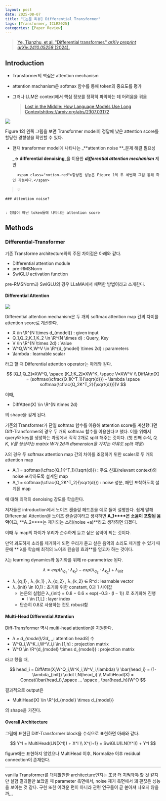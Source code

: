 ```yaml
---
layout: post
date: 2025-08-07
title: "[논문 리뷰] Differential Transformer"
tags: [Transformer, ICLR2025]
categories: [Paper Review]
---
```


> [Ye, Tianzhu, et al. "Differential transformer." ](https://arxiv.org/abs/2410.05258)[_arXiv preprint arXiv:2410.05258_](https://arxiv.org/abs/2410.05258)[ (2024).](https://arxiv.org/abs/2410.05258)



## Introduction

- Transformer의 핵심은 attention mechanism
- attention machanism은 softmax 함수를 통해 token의 중요도를 평가
- 그러나 LLM은 context에서 핵심 정보를 정확히 파악하는 데 어려움을 겪음

	> [Lost in the Middle: How Language Models Use Long Contextshttps://arxiv.org/abs/2307.03172](https://arxiv.org/abs/2307.03172)


![](https://prod-files-secure.s3.us-west-2.amazonaws.com/542b861c-36a8-4051-84e5-8804b6728dba/9083ea56-691a-4752-ae26-47f403431ac8/image.png?X-Amz-Algorithm=AWS4-HMAC-SHA256&X-Amz-Content-Sha256=UNSIGNED-PAYLOAD&X-Amz-Credential=ASIAZI2LB466Z2U32EOH%2F20250919%2Fus-west-2%2Fs3%2Faws4_request&X-Amz-Date=20250919T131845Z&X-Amz-Expires=3600&X-Amz-Security-Token=IQoJb3JpZ2luX2VjEFkaCXVzLXdlc3QtMiJHMEUCIQCF1YDZ%2BH5nt0pF0saPK0npD%2B39qS01feS3Eym9DzI1uAIgcIQeGFhM2bmwoYGMUOFAvNPNuKLo3kC6vy0pcD%2FRK3kqiAQI0v%2F%2F%2F%2F%2F%2F%2F%2F%2F%2FARAAGgw2Mzc0MjMxODM4MDUiDJs%2FvpWESo6M0k0NBircA2X%2FuRTNmF6WwLGNnbXCs465sy1Ni3OFOLBBSby8LwPxaXDB51dH3V%2F2WDJb009O8z0zr25VoxwrwnFkTl3fEvWnz8AAfHnQTnJkpcRW8tus79e9iALISX2fSSnw9IrqClyz8jDwtNWtdI5QbvyzkZOUgyNC1V97ygAmAsYQLipEQmh9wd%2BB%2FtZRaPD0hYQifvsHa%2B5y7PRb9D3VtQQZ7orxfjFQe4lIfX4pxVSbCxnaiELI%2Bo7DUuOBsq3XvBUtpcLfuTYw4qzovtv4NO09Wl%2BYno12UnfAiL7mS%2F7dJoJBhKhEXsv%2BpTWljma5t%2FShBYr78afrfafoGrvhqJ6X6uBbTOiQGR7psXwc6%2FHIfr5EvHh9DMJtpbjZG1rs69M0FqCj1PIcX6KayOidZymkV7m27DoI77Mzhsq4BBpwYq8K8SJaot6XA4Z2GIWx4iY0t7RESNjXyQjA8clz291BMKZYy7qKxl11KjmQKRhb%2BV4PSMB5foDDP9CSdKVEdEdsXKy1glJlVuapHBVZ2DNbX39A7qrEcP0He6bHmqSQNGFCwF1ajGDhkzbQoBTRA3%2F%2Fz1xS4h9IKE49aItYsthWGoggUTqtJuGG6Df27ApoAd35pnpkkyORXBEtKBjRMMq5tMYGOqUBrPW8QJhfSIUb5TVlQo2UvFlPAIwmRPYO7I%2FMcCtr9KG7r2hSEbSclhorRn0gkYhunpNPdIAKNtq8wI3sTBEx5EyV7DVUGdRuvUEp35gp%2B11Q5ctMrhWs1CSbcCb847GKjCZ1s0%2FcNbFC357emfu%2Fw1lmlxjvlziCuyRLJs84iPx58HDPL4pgQlkjNZ5VUxoKPfsQGrvx5MGHiv8Mhnw0PdBQA7J6&X-Amz-Signature=745336212915b87dcf560a9fe734ad92feeeb9a8c4686f2a883e674be1fd498f&X-Amz-SignedHeaders=host&x-amz-checksum-mode=ENABLED&x-id=GetObject)


Figure 1의 왼쪽 그림을 보면 Transformer model이 정답에 낮은 attention score를 할당한 경향성을 확인할 수 있다.

- 현재 transformer model에 나타나는 _**attention noise **_문제 해결 필요성

	_**→ differential denoising**_을 이용한 _**differential attention mechanism**_ 제안


		<span class="notion-red">향상된 성능은 Figure 1의 두 세번째 그림 통해 확인 가능하다.</span>


> 💡 


	### Attention noise?


	: 정답이 아닌 token들에 나타나는 attention score



## Methods



### Differential-Transformer


기존 Transforme architecture와의 주된 차이점은 아래와 같다.

- Differential attention module
- pre-RMSNorm
- SwiGLU activation function

pre-RMSNorm과 SwiGLU의 경우 LLaMA에서 채택한 방법이라고 소개한다.



#### Differential Attention


![](https://prod-files-secure.s3.us-west-2.amazonaws.com/542b861c-36a8-4051-84e5-8804b6728dba/116d70b2-1963-4810-9167-f4c7d8a06e8f/image.png?X-Amz-Algorithm=AWS4-HMAC-SHA256&X-Amz-Content-Sha256=UNSIGNED-PAYLOAD&X-Amz-Credential=ASIAZI2LB466Z2U32EOH%2F20250919%2Fus-west-2%2Fs3%2Faws4_request&X-Amz-Date=20250919T131845Z&X-Amz-Expires=3600&X-Amz-Security-Token=IQoJb3JpZ2luX2VjEFkaCXVzLXdlc3QtMiJHMEUCIQCF1YDZ%2BH5nt0pF0saPK0npD%2B39qS01feS3Eym9DzI1uAIgcIQeGFhM2bmwoYGMUOFAvNPNuKLo3kC6vy0pcD%2FRK3kqiAQI0v%2F%2F%2F%2F%2F%2F%2F%2F%2F%2FARAAGgw2Mzc0MjMxODM4MDUiDJs%2FvpWESo6M0k0NBircA2X%2FuRTNmF6WwLGNnbXCs465sy1Ni3OFOLBBSby8LwPxaXDB51dH3V%2F2WDJb009O8z0zr25VoxwrwnFkTl3fEvWnz8AAfHnQTnJkpcRW8tus79e9iALISX2fSSnw9IrqClyz8jDwtNWtdI5QbvyzkZOUgyNC1V97ygAmAsYQLipEQmh9wd%2BB%2FtZRaPD0hYQifvsHa%2B5y7PRb9D3VtQQZ7orxfjFQe4lIfX4pxVSbCxnaiELI%2Bo7DUuOBsq3XvBUtpcLfuTYw4qzovtv4NO09Wl%2BYno12UnfAiL7mS%2F7dJoJBhKhEXsv%2BpTWljma5t%2FShBYr78afrfafoGrvhqJ6X6uBbTOiQGR7psXwc6%2FHIfr5EvHh9DMJtpbjZG1rs69M0FqCj1PIcX6KayOidZymkV7m27DoI77Mzhsq4BBpwYq8K8SJaot6XA4Z2GIWx4iY0t7RESNjXyQjA8clz291BMKZYy7qKxl11KjmQKRhb%2BV4PSMB5foDDP9CSdKVEdEdsXKy1glJlVuapHBVZ2DNbX39A7qrEcP0He6bHmqSQNGFCwF1ajGDhkzbQoBTRA3%2F%2Fz1xS4h9IKE49aItYsthWGoggUTqtJuGG6Df27ApoAd35pnpkkyORXBEtKBjRMMq5tMYGOqUBrPW8QJhfSIUb5TVlQo2UvFlPAIwmRPYO7I%2FMcCtr9KG7r2hSEbSclhorRn0gkYhunpNPdIAKNtq8wI3sTBEx5EyV7DVUGdRuvUEp35gp%2B11Q5ctMrhWs1CSbcCb847GKjCZ1s0%2FcNbFC357emfu%2Fw1lmlxjvlziCuyRLJs84iPx58HDPL4pgQlkjNZ5VUxoKPfsQGrvx5MGHiv8Mhnw0PdBQA7J6&X-Amz-Signature=4db9bdd99a0322fe89b52ba10876d9dc676ffd5074a1bd2c782d6dee61370e08&X-Amz-SignedHeaders=host&x-amz-checksum-mode=ENABLED&x-id=GetObject)


Differential attention mechanism은 두 개의 softmax attention map 간의 차이를 attention score로 계산한다.

- X \in \R^{N \times d\_{model}} : given input
- Q\_1,Q\_2,K\_1,K\_2 \in \R^{N \times d} : Query, Key
- V \in \R^{N \times 2d} : Value
- W^Q,W^K,W^V \in \R^{d\_{model} \times 2d} : parameters
- \lambda : learnable scalar

라고 할 때 Differential attention operator는 아래와 같다.


$$
[Q_1;Q_2]=XW^Q, \space [K_1;K_2]=XW^K, \space V=XW^V \\
DiffAttn(X) = (softmax(\cfrac{Q_1K^T_1}{\sqrt{d}}) - \lambda \space softmax(\cfrac{Q_2K^T_2}{\sqrt{d}}))V
$$


이때,

- DiffAtten(X) \in \R^{N \times 2d}

의 shape을 갖게 된다.


기존의 Transformer가 단일 softmax 함수를 이용해 attention score를 계산했다면 Diff-Transformer의 경우 두 개의 softmax 함수를 이용한다고 했다. 이를 위해서 query와 key를 생성하는 과정에서 각각 2개로 split 해주는 것이다. <span class="notion-red">(첫 번째 수식, </span><span class="notion-red">_Q, K, V를 생성하는 matrix W가 2d의 dismension을 가지는 이유도 split 때문_</span><span class="notion-red">)</span>


 λ의 경우 두 softmax attention map 간의 차이를 조정하기 위한 scaler로 두 개의 attention map

- A\_1 = softmax(\cfrac{Q\_1K^T\_1}{\sqrt{d}}) : 주요 신호(relevant context)와 noise 포착하도록 설계된 map
- A\_1 = softmax(\cfrac{Q\_2K^T\_2}{\sqrt{d}}) : noise 성분, 패턴 포착하도록 설계된 map 

에 대해 최적의 denoising 강도를 학습한다.


저자들은 introduction에서 노이즈 캔슬링 헤드폰을 예로 들어 설명한다. 쉽게 말해 Differential Attention을 노이즈 캔슬링이라고 생각하면 **A\_1****은 소음이 포함된 음악**이고, **A\_2****는 제거되는 소리(noise +a)**라고 생각하면 되겠다. 


이때 두 map의 차이가 우리가 순수하게 듣고 싶은 음악이 되는 것이다. 


만약 과도하게 소리를 제거하게 되면 우리가 듣고 싶은 음악의 소리도 제거할 수 있기 때문에 ** λ를 학습해 최적의 노이즈 캔슬링 효과**를 얻고자 하는 것이다.


λ는 learning dynamics와 동기화를 위해 re-parametrize 된다.


$$
\lambda = exp(\lambda_{q_1} \cdot \lambda_{k_1}) - exp(\lambda_{q_2} \cdot \lambda_{k_2}) + \lambda_{init}
$$

- λ\_{q\_1} , λ\_{k\_1} , λ\_{q\_2} , λ\_{k\_2} ∈ R^d : learnable vector
- λ\_{init} \in (0,1) : 초기화 위한 constant, 0과 1 사이값
	- 논문의 실험은 λ\_{init} = 0.8 − 0.6 × exp(−0.3 · (l − 1)) 로 초기화해 진행
		- l \in [1,L] : layer index
	- 단순히 0.8로 사용하는 것도 robust함


#### **Multi-Head Differential Attention**


Diff-Transformer 역시 multi-head attention을 지원한다.

- _h = d\_{model}/2d__ _: attention head의 수
- W^Q\_i,W^K\_i,W^V\_i,i \in [1,h] : projection matrix
- W^O \in \R^{d\_{model} \times d\_{model}} : projection matrix

라고 했을 때,


$$
head_i = DiffAttn(X;W^Q_i,W^K_i,W^V_i,\lambda) \\
\bar{head_i} = (1-\lambda_{init}) \cdot LN(head_i) \\
MultiHead(X) = Concat(\bar{head_i},\space ... \space , \bar{head_h})W^O
$$


결과적으로 output은

- MultiHead(X) \in \R^{d\_{model} \times d\_{model}}

의 shape을 가진다.



#### Overall Architecture


그림에 표현된 Diff-Transformer block을 수식으로 표현하면 아래와 같다.


$$
Y^l = MultiHead(LN(X^l)) + X^l \\
X^{l+1} = SwiGLU(LN(Y^l)) + Y^l
$$


figure에는 표현하지 않았으나 MultiHead 이후, Normalize 이후 residual connection이 존재한다.


---


vanilla Transformer를 대체할만한 architecture인지는 조금 더 지켜봐야 할 것 같지만 실험 결과들만 보았을 때 parameter 측면에서, noise 제거 측면에서 꽤 괜찮은 성능을 보이는 것 같다. 구현 또한 어려운 편이 아니라 관련 연구들이 곧 쏟아져 나오지 않을까,,,

